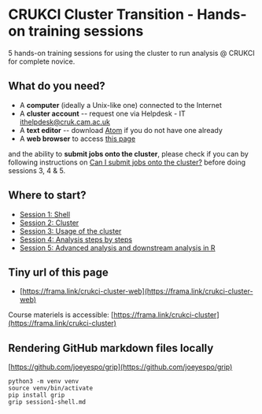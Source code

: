 # CRUKCI Cluster Transition - Hands-on training sessions

5 hands-on training sessions for using the cluster to run analysis @ CRUKCI for complete novice.

## What do you need?

- A **computer** (ideally a Unix-like one) connected to the Internet
- A **cluster account** -- request one via Helpdesk - IT <ithelpdesk@cruk.cam.ac.uk>
- A **text editor** -- download [Atom](https://atom.io/) if you do not have one already
- A **web browser** to access [this page](https://github.com/bioinformatics-core-shared-training/crukci-cluster-transition)

and the ability to **submit jobs onto the cluster**, please check if you can by following instructions on [Can I submit jobs onto the cluster?](can-i-submit-jobs.md) before doing sessions 3, 4 & 5.

## Where to start?

- [Session 1: Shell](session1-shell.md)
- [Session 2: Cluster](session2-cluster.md)
- [Session 3: Usage of the cluster](session3-cluster-usage.md)
- [Session 4: Analysis steps by steps](session4-analysis.md)
- [Session 5: Advanced analysis and downstream analysis in R](session5-advanced.md)

## Tiny url of this page

- [https://frama.link/crukci-cluster-web](https://frama.link/crukci-cluster-web)

Course materiels is accessible: [https://frama.link/crukci-cluster](https://frama.link/crukci-cluster)

## Rendering GitHub markdown files locally

[https://github.com/joeyespo/grip](https://github.com/joeyespo/grip)

```shell
python3 -m venv venv
source venv/bin/activate
pip install grip
grip session1-shell.md
```
